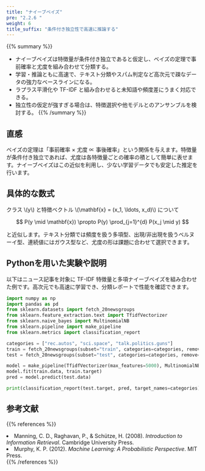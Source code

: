 ```yaml
---
title: "ナイーブベイズ"
pre: "2.2.6 "
weight: 6
title_suffix: "条件付き独立性で高速に推論する"
---
```


{{% summary %}}
- ナイーブベイズは特徴量が条件付き独立であると仮定し、ベイズの定理で事前確率と尤度を組み合わせて分類する。
- 学習・推論ともに高速で、テキスト分類やスパム判定など高次元で疎なデータの強力なベースラインになる。
- ラプラス平滑化や TF-IDF と組み合わせると未知語や頻度差にうまく対応できる。
- 独立性の仮定が強すぎる場合は、特徴選択や他モデルとのアンサンブルを検討する。
{{% /summary %}}

## 直感
ベイズの定理は「事前確率 × 尤度 ∝ 事後確率」という関係を与えます。特徴量が条件付き独立であれば、尤度は各特徴量ごとの確率の積として簡単に表せます。ナイーブベイズはこの近似を利用し、少ない学習データでも安定した推定を行います。

## 具体的な数式
クラス \\(y\\) と特徴ベクトル \\(\mathbf{x} = (x_1, \ldots, x_d)\\) について

$$
P(y \mid \mathbf{x}) \propto P(y) \prod_{j=1}^{d} P(x_j \mid y)
$$

と近似します。テキスト分類では頻度を扱う多項型、出現/非出現を扱うベルヌーイ型、連続値にはガウス型など、尤度の形は課題に合わせて選択できます。

## Pythonを用いた実験や説明
以下はニュース記事を対象に TF-IDF 特徴量と多項ナイーブベイズを組み合わせた例です。高次元でも高速に学習でき、分類レポートで性能を確認できます。

```python
import numpy as np
import pandas as pd
from sklearn.datasets import fetch_20newsgroups
from sklearn.feature_extraction.text import TfidfVectorizer
from sklearn.naive_bayes import MultinomialNB
from sklearn.pipeline import make_pipeline
from sklearn.metrics import classification_report

categories = ["rec.autos", "sci.space", "talk.politics.guns"]
train = fetch_20newsgroups(subset="train", categories=categories, remove=("headers", "footers", "quotes"))
test = fetch_20newsgroups(subset="test", categories=categories, remove=("headers", "footers", "quotes"))

model = make_pipeline(TfidfVectorizer(max_features=5000), MultinomialNB(alpha=0.5))
model.fit(train.data, train.target)
pred = model.predict(test.data)

print(classification_report(test.target, pred, target_names=categories))
```

## 参考文献
{{% references %}}
<li>Manning, C. D., Raghavan, P., &amp; Schütze, H. (2008). <i>Introduction to Information Retrieval</i>. Cambridge University Press.</li>
<li>Murphy, K. P. (2012). <i>Machine Learning: A Probabilistic Perspective</i>. MIT Press.</li>
{{% /references %}}
